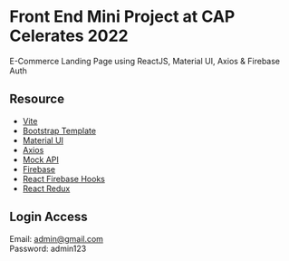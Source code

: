 # Front End Mini Project at CAP Celerates 2022

E-Commerce Landing Page using ReactJS, Material UI, Axios & Firebase Auth

## Resource
- [Vite](https://vitejs.dev)
- [Bootstrap Template](https://untree.co/free-templates/furni-furniture-ecommerce-website-template-free-download)
- [Material UI](https://mui.com)
- [Axios](https://github.com/axios/axios)
- [Mock API](https://mockapi.io)
- [Firebase](https://firebase.google.com/docs/auth)
- [React Firebase Hooks](https://www.npmjs.com/package/react-firebase-hooks)
- [React Redux](https://react-redux.js.org)

## Login Access
Email: admin@gmail.com<br/>
Password: admin123
